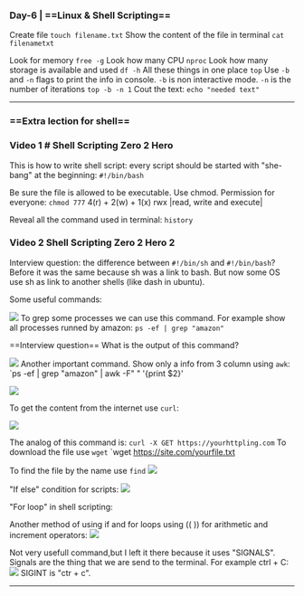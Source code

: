 ### Day-6 | ==Linux & Shell Scripting==

Create file
`touch filename.txt`
Show the content of the file in terminal
`cat filenametxt`

Look for memory
`free -g`
Look how many CPU
`nproc`
Look how many storage is available and used
`df -h`
All these things in one place
`top`
Use `-b` and `-n` flags to print the info in console. `-b` is non interactive mode. `-n` is the number of iterations
`top -b -n 1`
Cout the text:
`echo "needed text"`

---
### ==Extra lection for shell==

### Video 1 # Shell Scripting Zero 2 Hero
This is how to write shell script:
every script should be started with "she-bang" at the beginning:
`#!/bin/bash`

Be sure the file is allowed to be executable. Use chmod.
Permission for everyone:
`chmod 777`
4(r) + 2(w) + 1(x)  rwx    |read, write and execute|

Reveal all the command used in terminal:
`history`


### Video 2 Shell Scripting Zero 2 Hero 2

Interview question: the difference between `#!/bin/sh` and `#!/bin/bash`?
Before it was the same because sh was a link to bash. But now some OS use sh as link to another shells (like dash in ubuntu).

Some useful commands:

![](../Images/Pasted%20image%2020240617103251.png)
To grep some processes we can use this command. For example show all processes runned by amazon:
`ps -ef | grep "amazon"`

==Interview question==
What is the output of this command? 

![](../Images/Pasted%20image%2020240617103714.png)
Another important command. Show only a info from 3 column using `awk`:
`ps -ef | grep "amazon" | awk -F" " '{print $2}'

![](../Images/Pasted%20image%2020240622190621.png)

To get the content from the internet  use `curl`:

![](../Images/Pasted%20image%2020240622193410.png)

The analog of this command is:
`curl -X GET https://yourhttpling.com`
To download the file use `wget`
`wget https://site.com/yourfile.txt

To find the file by the name use `find`
![](../Images/Pasted%20image%2020240622194157.png)

"If else" condition for scripts:
![](../Images/Pasted%20image%2020240622194425.png)

"For loop" in shell scripting:

Another method of using if and for loops using (( )) for arithmetic and increment operators:
![](../Images/Pasted%20image%2020240622200945.png)

Not very usefull command,but I left it there because it uses "SIGNALS". Signals are the thing that we are send to the terminal. For example ctrl + C:
![](../Images/Pasted%20image%2020240622201335.png)
SIGINT is "ctr + c".


---
